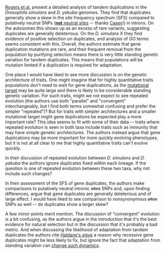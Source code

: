 [Rogers et al.](http://arxiv.org/abs/1405.0518) present a detailed analysis of tandem duplications in the *Drosophila simulans* and *D. yakuba* genomes.  They find that duplicates generally show a skew in the site frequency spectrum (SFS) compared to putatively neutral SNPs  ([**not** neutral sites](http://caseybergman.wordpress.com/2012/09/09/on-the-neutral-sequence-fallacy/) -- thanks [Casey](https://twitter.com/caseybergman/status/467788644301168640)!) in introns. On the autosomes this shows up as an excess of rare variants, suggesting duplicates are generally deleterious.  On the *D. simulans* X they find evidence of positive selection on duplicates, and analysis of GO terms seems consistent with this.  Overall, the authors estimate that gene duplication mutations are rare, and their frequent removal from the population by purifying selection means there is very little standing genetic variation for tandem duplicates.  This means that populations will be mutation limited if a duplication is required for adaptation.

One place I would have liked to see more discussion is on the genetic architecture of traits.  One might imagine that for highly quantitative traits populations don't need to wait for gene duplications, as the [mutational target](http://www.genetics.org/content/186/2/647.abstract) may be quite large and there is likely to be considerable standing genetic variation.  For such traits, might we not expect to see repeated evolution (the authors use both "parallel" and "convergent" interchangeably, but I find both terms somewhat confusing and prefer the simpler "repeated")? But for traits with simpler architectures and a smaller mutational target might gene duplications be expected play a more important role? This idea seems to fit with some of their data -- traits where repeated evolution is seen in both taxa include traits such as immunity that may have simple genetic architectures. The authors instead argue that gene duplications may be more important for more quickly evolving phenotypes, but it is not at all clear to me that highly quantitative traits can't evolve quickly.

In their discussion of repeated evolution between *D. simulans* and *D. yakuba* the authors ignore duplicates fixed within each lineage. If the question is one of repeated evolution between these two taxa, why not include such changes? 

In their assessment of the SFS of gene duplicates, the authors make comparisons to putatively neutral intronic ~~sites~~ SNPs and, upon finding differences, argue that gene duplicates are generally deleterious and of large effect.  I would have liked to see comparison to nonsynonymous ~~sites~~ SNPs as well -- do duplicates show a larger skew?

A few minor points merit mention.  The discussion of "convergent" evolution is a bit confusing, as the authors argue in the introduction that it's the best evidence for natural selection but in the discussion that it's probably a bad metric. And when discussing the likelihood of adaptation from tandem duplicates the authors cite [Haldane's sieve](http://journals.cambridge.org/action/displayAbstract?fromPage=online&aid=2024552) a reason why recessive gene duplicates might be less likely to fix, but ignore the fact that adaptation from standing variation can [change such dynamics](http://www.genetics.org/content/157/2/875.long). 

